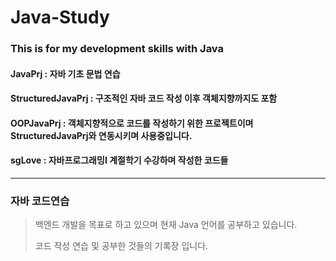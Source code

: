 # Java-Study
### This is for my development skills with Java
#### JavaPrj : 자바 기초 문법 연습
#### StructuredJavaPrj : 구조적인 자바 코드 작성 이후 객체지향까지도 포함
#### OOPJavaPrj : 객체지향적으로 코드를 작성하기 위한 프로젝트이며 StructuredJavaPrj와 연동시키며 사용중입니다.
#### sgLove : 자바프로그래밍I 계절학기 수강하며 작성한 코드들
-------------------------
### 자바 코드연습
> 백엔드 개발을 목표로 하고 있으며 현재 Java 언어를 공부하고 있습니다.
>
> 코드 작성 연습 및 공부한 것들의 기록장 입니다.
